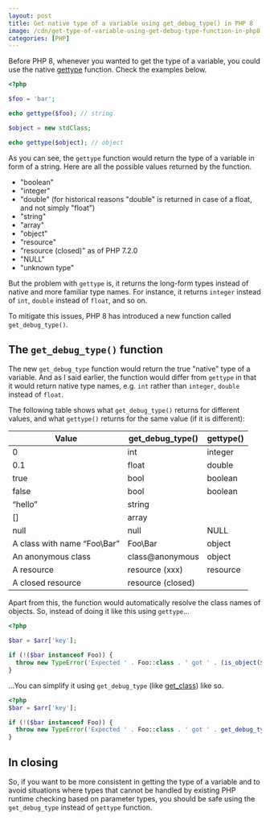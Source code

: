 ```yaml
---
layout: post
title: Get native type of a variable using get_debug_type() in PHP 8
image: /cdn/get-type-of-variable-using-get-debug-type-function-in-php8.png
categories: [PHP]
---
```


Before PHP 8, whenever you wanted to get the type of a variable, you could use the native [gettype](https://www.php.net/manual/en/function.gettype.php) function. Check the examples below.

```php
<?php

$foo = 'bar';

echo gettype($foo); // string

$object = new stdClass;

echo gettype($object); // object
```

As you can see, the `gettype` function would return the type of a variable in form of a string. Here are all the possible values returned by the function.

- "boolean"
- "integer"
- "double" (for historical reasons "double" is returned in case of a float, and not simply "float")
- "string"
- "array"
- "object"
- "resource"
- "resource (closed)" as of PHP 7.2.0
- "NULL"
- "unknown type"

But the problem with `gettype` is, it returns the long-form types instead of native and more familiar type names. For instance, it returns `integer` instead of `int`, `double` instead of `float`, and so on.

To mitigate this issues, PHP 8 has introduced a new function called `get_debug_type()`.

## The `get_debug_type()` function

The new `get_debug_type` function would return the true "native" type of a variable. And as I said earlier, the function would differ from `gettype` in that it would return native type names, e.g. `int` rather than `integer`, `double` instead of `float`. 

The following table shows what `get_debug_type()` returns for different values, and what `gettype()` returns for the same value (if it is different):

|Value |  get_debug_type() |  gettype() |
|---|---|---|
|0 | int |  integer |
|0.1 |  float | double |
|true | bool |  boolean |
|false |  bool |  boolean |
|“hello” |  string   | |
|[] | array  | |
|null | null |  NULL |
|A class with name “Foo\Bar” |  Foo\Bar | object |
|An anonymous class | class@anonymous | object |
|A resource | resource (xxx) |  resource |
|A closed resource |  resource (closed) | |

Apart from this, the function would automatically resolve the class names of objects. So, instead of doing it like this using `gettype`...

```php
<?php

$bar = $arr['key'];

if (!($bar instanceof Foo)) {
  throw new TypeError('Expected ' . Foo::class . ' got ' . (is_object($bar) ? get_class($bar) : gettype($bar)));
}
```

...You can simplify it using `get_debug_type` (like [get_class](https://www.php.net/manual/en/function.get-class.php)) like so.

```php
<?php
$bar = $arr['key'];

if (!($bar instanceof Foo)) { 
  throw new TypeError('Expected ' . Foo::class . ' got ' . get_debug_type($bar));
}
```

## In closing

So, if you want to be more consistent in getting the type of a variable and to avoid situations where types that cannot be handled by existing PHP runtime checking based on parameter types, you should be safe using the `get_debug_type` instead of `gettype` function.
